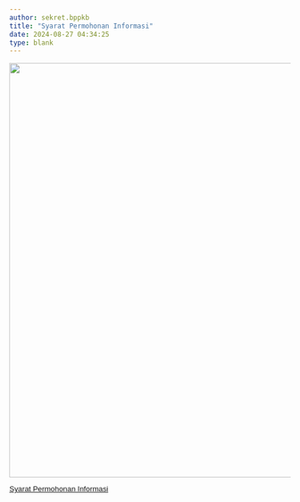 ```yaml
---
author: sekret.bppkb
title: "Syarat Permohonan Informasi"
date: 2024-08-27 04:34:25
type: blank
---
```

<p><img src="/images/AjXtM4lbHEK4K6AGYTI2.png" width="593" height="741" alt="" /></p>
<p style="line-height: 1.1;"><a href="https://drive.google.com/file/d/1-blPNLOx73ZwkMeTaEtZ-20HD6u0uQIR/view?usp=sharing"><span style="font-size: 10pt; font-family: arial, helvetica, sans-serif;">Syarat Permohonan Informasi</span></a></p>